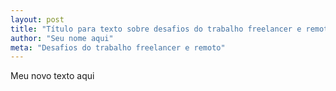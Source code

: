 ```yaml
---
layout: post
title: "Título para texto sobre desafios do trabalho freelancer e remoto"
author: "Seu nome aqui"
meta: "Desafios do trabalho freelancer e remoto"
---
```


Meu novo texto aqui

